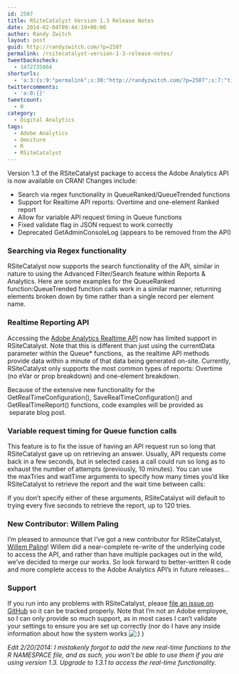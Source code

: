 ```yaml
---
id: 2507
title: RSiteCatalyst Version 1.3 Release Notes
date: 2014-02-04T09:44:19+00:00
author: Randy Zwitch
layout: post
guid: http://randyzwitch.com/?p=2507
permalink: /rsitecatalyst-version-1-3-release-notes/
tweetbackscheck:
  - 1472735864
shorturls:
  - 'a:3:{s:9:"permalink";s:30:"http://randyzwitch.com/?p=2507";s:7:"tinyurl";s:26:"http://tinyurl.com/l4n7fqc";s:4:"isgd";s:19:"http://is.gd/jDn9Z0";}'
twittercomments:
  - 'a:0:{}'
tweetcount:
  - 0
category:
  - Digital Analytics
tags:
  - Adobe Analytics
  - Omniture
  - R
  - RSiteCatalyst
---
```

Version 1.3 of the RSiteCatalyst package to access the Adobe Analytics API is now available on CRAN! Changes include:

  * Search via regex functionality in QueueRanked/QueueTrended functions
  * Support for Realtime API reports: Overtime and one-element Ranked report
  * Allow for variable API request timing in Queue functions
  * Fixed validate flag in JSON request to work correctly
  * Deprecated GetAdminConsoleLog (appears to be removed from the API)

<!--more-->

### Searching via Regex functionality

RSiteCatalyst now supports the search functionality of the API, similar in nature to using the Advanced Filter/Search feature within Reports & Analytics. Here are some examples for the QueueRanked function:QueueTrended function calls work in a similar manner, returning elements broken down by time rather than a single record per element name.





### Realtime Reporting API

Accessing the <a title="Adobe Analytics realtime reports" href="https://developer.omniture.com/en_US/documentation/sitecatalyst-reporting/c-real-time#concept_AD1D9EC2BC9C4897B9DE3C99D0066B8E" target="_blank">Adobe Analytics Realtime API</a> now has limited support in RSiteCatalyst. Note that this is different than just using the currentData parameter within the Queue* functions,  as the realtime API methods provide data within a minute of that data being generated on-site. Currently, RSiteCatalyst only supports the most common types of reports: Overtime (no eVar or prop breakdown) and one-element breakdown.

Because of the extensive new functionality for the GetRealTimeConfiguration(), SaveRealTimeConfiguration() and GetRealTimeReport() functions, code examples will be provided as  separate blog post.

### Variable request timing for Queue function calls

This feature is to fix the issue of having an API request run so long that RSiteCatalyst gave up on retrieving an answer. Usually, API requests come back in a few seconds, but in selected cases a call could run so long as to exhaust the number of attempts (previously, 10 minutes). You can use the maxTries and waitTime arguments to specify how many times you&#8217;d like RSiteCatalyst to retrieve the report and the wait time between calls:

If you don&#8217;t specify either of these arguments, RSiteCatalyst will default to trying every five seconds to retrieve the report, up to 120 tries.

### New Contributor: Willem Paling

I&#8217;m pleased to announce that I&#8217;ve got a new contributor for RSiteCatalyst, <a title="WillemPaling on Twitter" href="https://twitter.com/WillemPaling" target="_blank">Willem Paling</a>! Willem did a near-complete re-write of the underlying code to access the API, and rather than have multiple packages out in the wild, we&#8217;ve decided to merge our works. So look forward to better-written R code and more complete access to the Adobe Analytics API&#8217;s in future releases&#8230;

### Support

If you run into any problems with RSiteCatalyst, please <a title="RSiteCatalyst GitHub issues" href="https://github.com/randyzwitch/RSiteCatalyst/issues" target="_blank">file an issue on GitHub</a> so it can be tracked properly. Note that I’m not an Adobe employee, so I can only provide so much support, as in most cases I can’t validate your settings to ensure you are set up correctly (nor do I have any inside information about how the system works <img alt=":)" src="http://i1.wp.com/randyzwitch.com/wp-includes/images/smilies/icon_smile.gif" data-recalc-dims="1" /> )

_Edit 2/20/2014: I mistakenly forgot to add the new real-time functions to the R NAMESPACE file, and as such, you won&#8217;t be able to use them if you are using version 1.3. Upgrade to 1.3.1 to access the real-time functionality._
